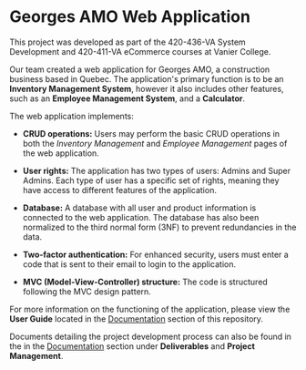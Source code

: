 # Georges AMO Web Application
This project was developed as part of the 420-436-VA System Development and 420-411-VA eCommerce courses at Vanier College.

Our team created a web application for Georges AMO, a construction business based in Quebec. The application's primary function is to be an **Inventory Management System**, however it also includes other features, such as an **Employee Management System**, and a **Calculator**. 

The web application implements:
* **CRUD operations:**
  Users may perform the basic CRUD operations in both the *Inventory Management* and *Employee Management* pages of the web application.
  
* **User rights:**
  The application has two types of users: Admins and Super Admins. Each type of user has a specific set of rights, meaning they have access to different features of the application.
  
* **Database:**
  A database with all user and product information is connected to the web application. The database has also been normalized to the third normal form (3NF) to prevent redundancies in the data.
  
* **Two-factor authentication:**
  For enhanced security, users must enter a code that is sent to their email to login to the application.
  
* **MVC (Model-View-Controller) structure:**
  The code is structured following the MVC design pattern.

For more information on the functioning of the application, please view the **User Guide** located in the [Documentation](https://github.com/raeeba/Red-Team/tree/main/Documentation#project-documentation) section of this repository.

Documents detailing the project development process can also be found in the in the [Documentation](https://github.com/raeeba/Red-Team/tree/main/Documentation#project-documentation) section under **Deliverables** and **Project Management**.
